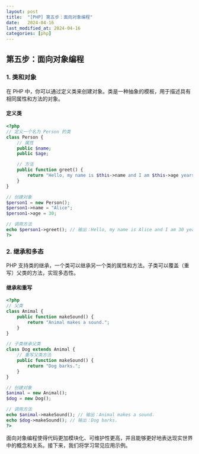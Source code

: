 ```yaml
---
layout: post
title:  "[PHP] 第五步：面向对象编程"
date:   2024-04-16
last_modified_at: 2024-04-16
categories: [php]
---
```


## 第五步：面向对象编程

### 1. 类和对象
在 PHP 中，你可以通过定义类来创建对象。类是一种抽象的模板，用于描述具有相同属性和方法的对象。

#### 定义类
```php
<?php
// 定义一个名为 Person 的类
class Person {
    // 属性
    public $name;
    public $age;

    // 方法
    public function greet() {
        return "Hello, my name is $this->name and I am $this->age years old.";
    }
}

// 创建对象
$person1 = new Person();
$person1->name = "Alice";
$person1->age = 30;

// 调用方法
echo $person1->greet(); // 输出：Hello, my name is Alice and I am 30 years old.
?>
```

### 2. 继承和多态
PHP 支持类的继承，一个类可以继承另一个类的属性和方法。子类可以覆盖（重写）父类的方法，实现多态性。

#### 继承和重写
```php
<?php
// 父类
class Animal {
    public function makeSound() {
        return "Animal makes a sound.";
    }
}

// 子类继承父类
class Dog extends Animal {
    // 重写父类方法
    public function makeSound() {
        return "Dog barks.";
    }
}

// 创建对象
$animal = new Animal();
$dog = new Dog();

// 调用方法
echo $animal->makeSound(); // 输出：Animal makes a sound.
echo $dog->makeSound(); // 输出：Dog barks.
?>
```

面向对象编程使得代码更加模块化、可维护性更高，并且能够更好地表达现实世界中的概念和关系。接下来，我们将学习常见应用示例。